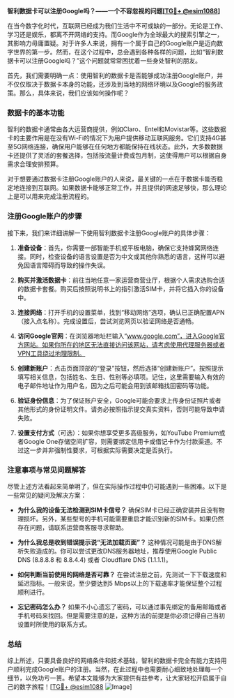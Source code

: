 **智利数据卡可以注册Google吗？——一个不容忽视的问题[[TG💪+ @esim1088](https://t.me/s/esim1088)]**

在当今数字化时代，互联网已经成为我们生活中不可或缺的一部分。无论是工作、学习还是娱乐，都离不开网络的支持。而Google作为全球最大的搜索引擎之一，其影响力毋庸置疑。对于许多人来说，拥有一个属于自己的Google账户是迈向数字世界的第一步。然而，在这个过程中，总会遇到各种各样的问题，比如“智利数据卡可以注册Google吗？”这个问题就常常困扰着一些身处智利的朋友。

首先，我们需要明确一点：使用智利的数据卡是否能够成功注册Google账户，并不仅仅取决于数据卡本身的功能，还涉及到当地的网络环境以及Google的服务政策。那么，具体来说，我们应该如何操作呢？

### 数据卡的基本功能

智利的数据卡通常由各大运营商提供，例如Claro、Entel和Movistar等。这些数据卡的主要作用是在没有Wi-Fi的情况下为用户提供移动互联网服务。它们支持4G甚至5G网络连接，确保用户能够在任何地方都能保持在线状态。此外，大多数数据卡还提供了灵活的套餐选择，包括按流量计费或包月制，这使得用户可以根据自身需求合理安排预算。

对于想要通过数据卡注册Google账户的人来说，最关键的一点在于数据卡能否稳定地连接到互联网。如果数据卡能够正常工作，并且提供的网速足够快，那么理论上是可以用来完成注册流程的。

### 注册Google账户的步骤

接下来，我们来详细讲解一下使用智利数据卡注册Google账户的具体步骤：

1. **准备设备**：首先，你需要一部智能手机或平板电脑，确保它支持蜂窝网络连接。同时，检查设备的语言设置是否为中文或其他你熟悉的语言，这样可以避免因语言障碍而导致的操作失误。
   
2. **购买并激活数据卡**：前往当地任意一家运营商营业厅，根据个人需求选购合适的数据卡套餐。购买后按照说明书上的指引激活SIM卡，并将它插入你的设备中。

3. **连接网络**：打开手机的设置菜单，找到“移动网络”选项，确认已正确配置APN（接入点名称）。完成设置后，尝试浏览网页以验证网络是否通畅。

4. **访问Google官网**：在浏览器地址栏输入“www.google.com”，进入Google官方网站。如果你所在的地区无法直接访问该网站，请考虑使用代理服务器或者VPN工具绕过地理限制。

5. **创建新账户**：点击页面顶部的“登录”按钮，然后选择“创建新账户”。按照提示填写相关信息，包括姓名、生日、性别等必填项。记住，这里需要输入有效的电子邮件地址作为用户名，因为之后可能会用到该邮箱找回密码等功能。

6. **验证身份信息**：为了保证账户安全，Google可能会要求上传身份证照片或者其他形式的身份证明文件。请务必按照指示提交真实资料，否则可能导致申请失败。

7. **设置支付方式**（可选）：如果你想享受更多高级服务，如YouTube Premium或者Google One存储空间扩容，则需要绑定信用卡或借记卡作为付款渠道。不过这一步并非强制性要求，可根据实际需要决定是否执行。

### 注意事项与常见问题解答

尽管上述方法看起来简单明了，但在实际操作过程中仍可能遇到一些困难。以下是一些常见的疑问及解决方案：

- **为什么我的设备无法检测到SIM卡信号？**
  确保SIM卡已经正确安装并且没有物理损坏。另外，某些型号的手机可能需要重启才能识别新的SIM卡。如果仍然存在问题，请联系运营商客服寻求帮助。

- **为什么我总是收到错误提示说“无法加载页面”？**
  这种情况可能是由于DNS解析失败造成的。你可以尝试更改DNS服务器地址，推荐使用Google Public DNS (8.8.8.8 和 8.8.4.4) 或者 Cloudflare DNS (1.1.1.1)。

- **如何判断当前使用的网络是否可靠？**
  在尝试注册之前，先测试一下下载速度和延迟指标。一般来说，至少要达到5 Mbps以上的下载速率才能保证整个过程顺利进行。

- **忘记密码怎么办？**
  如果不小心遗忘了密码，可以通过事先绑定的备用邮箱或者手机号码来找回。但是需要注意的是，这种方法的前提是你必须记得自己当初设置时所使用的联系方式。

### 总结

综上所述，只要具备良好的网络条件和技术基础，智利的数据卡完全有能力支持用户顺利完成Google账户的注册。当然，在此过程中也需要耐心细致地处理每一个细节，以免功亏一篑。希望本文能够为大家提供有益参考，让大家轻松开启属于自己的数字旅程！[[TG💪+ @esim1088](https://t.me/s/esim1088) ![Image](https://i.postimg.cc/4NQfJmqS/Snipaste-2025-05-13-00-14-12.png)]